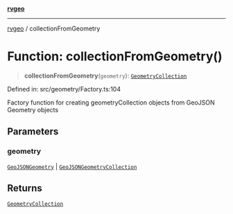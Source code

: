 [**rvgeo**](../README.md)

***

[rvgeo](../globals.md) / collectionFromGeometry

# Function: collectionFromGeometry()

> **collectionFromGeometry**(`geometry`): [`GeometryCollection`](../classes/GeometryCollection.md)

Defined in: src/geometry/Factory.ts:104

Factory function for creating geometryCollection objects from GeoJSON Geometry objects

## Parameters

### geometry

[`GeoJSONGeometry`](../interfaces/GeoJSONGeometry.md) | [`GeoJSONGeometryCollection`](../interfaces/GeoJSONGeometryCollection.md)

## Returns

[`GeometryCollection`](../classes/GeometryCollection.md)
